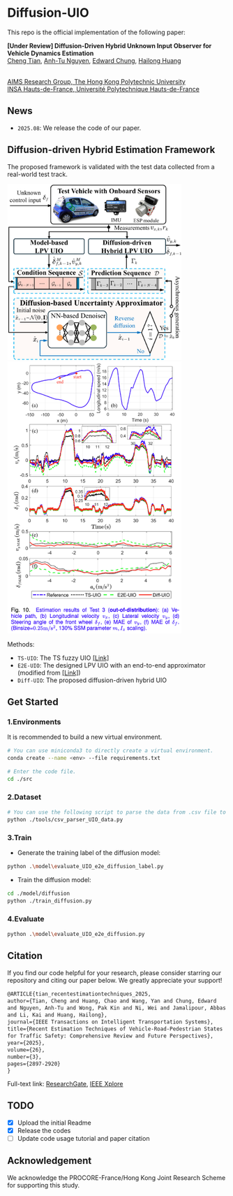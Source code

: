 # Diffusion-UIO

This repo is the official implementation of the following paper:

**[Under Review] Diffusion-Driven Hybrid Unknown Input Observer for Vehicle Dynamics Estimation**
<br> [Cheng Tian](https://scholar.google.com/citations?user=OIlgz_gAAAAJ&hl=en), [Anh-Tu Nguyen](https://scholar.google.com/citations?user=eE6A1aIAAAAJ&hl=fr), [Edward Chung](https://scholar.google.com/citations?user=UFrzhnMAAAAJ&hl=en), [Hailong Huang](https://scholar.google.com/citations?user=ulsViyoAAAAJ&hl=en)
 
<br> [AIMS Research Group, The Hong Kong Polytechnic University](https://sites.google.com/view/hailong-huang/home)
<br> [INSA Hauts-de-France, Université Polytechnique Hauts-de-France](https://sites.google.com/view/anh-tu-nguyen)


## News
- ```2025.08```: We release the code of our paper.


## Diffusion-driven Hybrid Estimation Framework
The proposed framework is validated with the test data collected from a real-world test track.

<img src="assets/overall_framework.png" alt="Image 1" width="400"> <img src="assets/fig_10.png" alt="Image 2" width="400">

Methods:
- ```TS-UIO```: The TS fuzzy UIO [[Link]](https://ieeexplore.ieee.org/document/9314225)
- ```E2E-UIO```: The designed LPV UIO with an end-to-end approximator (modified from [[Link]](https://ieeexplore.ieee.org/document/10054430))
- ```Diff-UIO```: The proposed diffusion-driven hybrid UIO

## Get Started

### 1.Environments
It is recommended to build a new virtual environment.

```bash
# You can use miniconda3 to directly create a virtual environment. 
conda create --name <env> --file requirements.txt
```
```bash
# Enter the code file. 
cd ./src
```

### 2.Dataset
```bash
# You can use the following script to parse the data from .csv file to .npz file.
python ./tools/csv_parser_UIO_data.py
```

### 3.Train

- Generate the training label of the diffusion model:
```bash
python .\model\evaluate_UIO_e2e_diffusion_label.py
```
- Train the diffusion model:
```bash
cd ./model/diffusion
python ./train_diffusion.py
```
### 4.Evaluate
```bash
python .\model\evaluate_UIO_e2e_diffusion.py    
```
## Citation

If you find our code helpful for your research, please consider starring our repository and citing our paper below. We greatly appreciate your support!

  ```
@ARTICLE{tian_recentestimationtechniques_2025,
  author={Tian, Cheng and Huang, Chao and Wang, Yan and Chung, Edward and Nguyen, Anh-Tu and Wong, Pak Kin and Ni, Wei and Jamalipour, Abbas and Li, Kai and Huang, Hailong},
  journal={IEEE Transactions on Intelligent Transportation Systems}, 
  title={Recent Estimation Techniques of Vehicle-Road-Pedestrian States for Traffic Safety: Comprehensive Review and Future Perspectives}, 
  year={2025},
  volume={26},
  number={3},
  pages={2897-2920}
}
```
Full-text link: [ResearchGate](https://www.researchgate.net/publication/387093260_Recent_Estimation_Techniques_of_Vehicle-Road-Pedestrian_States_for_Traffic_Safety_Comprehensive_Review_and_Future_Perspectives), [IEEE Xplore](https://ieeexplore.ieee.org/abstract/document/10814926) 

## TODO
- [x] Upload the initial Readme
- [x] Release the codes
- [ ] Update code usage tutorial and paper citation

## Acknowledgement

We acknowledge the PROCORE-France/Hong Kong Joint Research Scheme for supporting this study.



